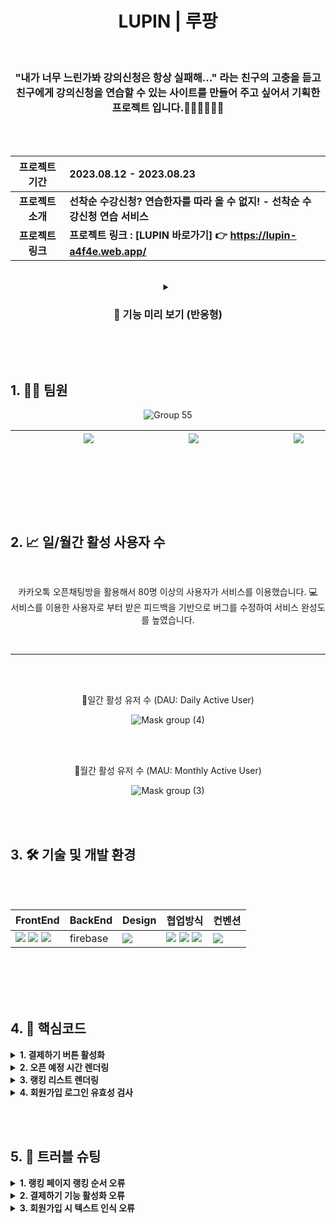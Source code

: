 <div align=center>

<h1> LUPIN  |  루팡 </h1>

<br>

<h3> "내가 너무 느린가봐 강의신청은 항상 실패해..." 라는 친구의 고충을 듣고 <br>친구에게 강의신청을 연습할 수 있는 사이트를 만들어 주고 싶어서 기획한 프로젝트 입니다.👩🏻‍💻👨🏻‍💻</h3>
<br><br>

</div>

<div align=center>

|프로젝트 기간|2023.08.12 - 2023.08.23|
|:--:|:--|
|**프로젝트 소개**|**선착순 수강신청? 연습한자를 따라 올 수 없지! - 선착순 수강신청 연습 서비스**|
|**프로젝트 링크**|**프로젝트 링크 : [LUPIN 바로가기] 👉 https://lupin-a4f4e.web.app/**|

  <br>
  
<details>
<summary> <h3>👀 기능 미리 보기 (반응형) </h3></summary>

|      |PC|Tablet|Mobile|
|:------:|---|---|---|
|로그인|![2-](https://github.com/yonainthefish/MoneyLupin/assets/124084624/c7aaca53-1eaa-4f55-9b71-5ba3dd8b8e94)|![테블릿-로그인](https://github.com/yonainthefish/MoneyLupin/assets/124084624/38c048ec-9cce-46ff-a258-e4bbdd7169d6)|![모바일-로그인](https://github.com/yonainthefish/MoneyLupin/assets/124084624/dd270cc2-abb8-4466-8a73-755a7e8f2578)|
|회원가입|![da3fba8b76fb0a0a](https://github.com/yonainthefish/MoneyLupin/assets/124084624/1528aed4-dcad-4e5a-97ad-42e6d7ded104)|![테블릿-회원가입](https://github.com/yonainthefish/MoneyLupin/assets/124084624/cf4f9714-14eb-4da5-a47a-b7627fb3c7f6)|![모바일-회원가입](https://github.com/yonainthefish/MoneyLupin/assets/124084624/f92e6f2c-89b7-4453-98d7-f8a1d67adef0)|
|오픈예약|![93335b3bc41eabab](https://github.com/yonainthefish/MoneyLupin/assets/124084624/8de0475b-6ddb-4320-ae4f-51b3a248742e)|![테블릿-강의예약](https://github.com/yonainthefish/MoneyLupin/assets/124084624/492b78e6-950a-4a81-bf5d-b6e50a34d30a)|![모바일-강의예약](https://github.com/yonainthefish/MoneyLupin/assets/124084624/0f847380-cc7d-4c88-ac77-ad6fcb232170)|
|결제 <br> -> <br> 랭킹|![Screen_Recording_2023-08-30_at_8 01 19_PM](https://github.com/yonainthefish/MoneyLupin/assets/124084624/fb1dd597-fc0d-4191-b735-1ce0f9746dbd)|![테블릿-강의결제- 랭킹](https://github.com/yonainthefish/MoneyLupin/assets/124084624/079e973c-5956-4b0d-b000-bfbec93362d7)|![모바일-강의결제- 랭킹](https://github.com/yonainthefish/MoneyLupin/assets/124084624/6a7fcc1a-0869-441c-bfb5-2e01737c8f21)|


</details>
</div>

<br><br>

## 1. ✍🏻 팀원 

<div align=center>

![Group 55](https://github.com/yonainthefish/MoneyLupin/assets/124084624/b848fd14-fa55-4f65-90d7-95d9255fb0c0)

  
|&nbsp;&nbsp;&nbsp;&nbsp;&nbsp;&nbsp;&nbsp;&nbsp;&nbsp;&nbsp;&nbsp;&nbsp;&nbsp;&nbsp;&nbsp;&nbsp;&nbsp;&nbsp; <a href="https://github.com/KimHayeon1"><img src="https://img.shields.io/badge/GitHub-181717?style=flat&logo=GitHub&logoColor=white"/></a> &nbsp;&nbsp;&nbsp;&nbsp;&nbsp;&nbsp;&nbsp;&nbsp;&nbsp;&nbsp;&nbsp;&nbsp;&nbsp;&nbsp;&nbsp;&nbsp;&nbsp;&nbsp; | &nbsp;&nbsp;&nbsp;&nbsp;&nbsp;&nbsp;&nbsp;&nbsp;&nbsp;&nbsp;&nbsp;&nbsp;&nbsp;&nbsp;&nbsp;&nbsp;&nbsp;&nbsp; <a href="//github.com/suminson97"><img src="https://img.shields.io/badge/GitHub-181717?style=flat&logo=GitHub&logoColor=white"/></a> &nbsp;&nbsp;&nbsp;&nbsp;&nbsp;&nbsp;&nbsp;&nbsp;&nbsp;&nbsp;&nbsp;&nbsp;&nbsp;&nbsp;&nbsp;&nbsp;&nbsp;&nbsp;| &nbsp;&nbsp;&nbsp;&nbsp;&nbsp;&nbsp;&nbsp;&nbsp;&nbsp;&nbsp;&nbsp;&nbsp;&nbsp;&nbsp;&nbsp;&nbsp;&nbsp;&nbsp; <a href="//github.com/yonainthefish"><img src="https://img.shields.io/badge/GitHub-181717?style=flat&logo=GitHub&logoColor=white"/></a> &nbsp;&nbsp;&nbsp;&nbsp;&nbsp;&nbsp;&nbsp;&nbsp;&nbsp;&nbsp;&nbsp;&nbsp;&nbsp;&nbsp;&nbsp;&nbsp;&nbsp;&nbsp;|
|:---:|:---:|:---:|

</div>

<br><br>
<br><br>

## 2. 📈 일/월간 활성 사용자 수

<br>

<div align=center>
 <p> 카카오톡 오픈채팅방을 활용해서 80명 이상의 사용자가 서비스를 이용했습니다.  💻 <br>
 서비스를 이용한 사용자로 부터 받은 피드백을 기반으로 버그를 수정하여 서비스 완성도를 높였습니다. 
 </p>
 </div>

<br>

***

<br><br>

<div align=center>
📍일간 활성 유저 수 (DAU: Daily Active User)  
  
![Mask group (4)](https://github.com/yonainthefish/MoneyLupin/assets/124084624/67cdc2b8-4316-4e0e-bc40-5edc41e25326)

<br><br>

📍월간 활성 유저 수 (MAU: Monthly Active User)

![Mask group (3)](https://github.com/yonainthefish/MoneyLupin/assets/124084624/77b5f4b8-f230-4e35-b395-bb5af4b595c1)
  
<br><br>

</div>
  
## 3. 🛠️ 기술 및 개발 환경

<br><br>

<div align="center">

| FrontEnd | BackEnd | Design | 협업방식 | 컨벤션 |
| --- | --- | --- | --- | --- |
| <img src="https://img.shields.io/badge/React-61DAFB?style=flat-square&logo=React&logoColor=black"> <img src="https://img.shields.io/badge/styledcomponents-CC6699?style=flat-square&logo=styledcomponents&logoColor=white"> <img src="https://img.shields.io/badge/JavaScript-F7DF1E.svg?style=flat-square&logo=JavaScript&logoColor=black"> |  firebase | <img src="https://img.shields.io/badge/figma-FBCEB1?style=flat-square&logo=figma&logoColor=white"> | <img src="https://img.shields.io/badge/GitHub-181717?style=flat-square&logo=GitHub&logoColor=white"> <img src="https://img.shields.io/badge/Notion-000000.svg?style=flat-square&logo=Notion&logoColor=white"> <img src="https://img.shields.io/badge/Discord-5865F2?style=flat-square&logo=Discord&logoColor=white"> | <img src="https://img.shields.io/badge/Prettier-F7B93E.svg?style=flat-square&logo=Prettier&logoColor=black">|


</div>

<br><br>
<br><br>

## 4. 📝 핵심코드 

<details>
<summary> <b> 1. 결제하기 버튼 활성화 </b> </summary>
<br>
  
- 1. 강의 오픈 후 10분 간 결제 가능하므로, 현재 시간으로부터 10분 전까지의 모든 예약 시간 데이터를 불러온다.
    
    ```jsx
    const q = query(
    collection(appFireStore, 'time'),
    where(
    'time',
    '>=',
    new Date(currTimeCopy.setMinutes(currTimeCopy.getMinutes() - 10))
    )
    );
    const querySnapshot = await getDocs(q);
    ```
<br>
    
- 2. 현재 시간까지의 예약 시간을 openedTiemList에 추가
    
    ```jsx
    querySnapshot.forEach((document) => {
    	****const date = new Date(document.data().time.seconds * 1000);
    	const dateCopy = new Date(date);
    	const iso = new Date(dateCopy.setHours(dateCopy.getHours() + 9))
    	.toISOString()
    	.slice(0, 16);
    	
    	// 오픈 예정 시간 <= 현재 시간
    	if (date <= currTime) {
    	 openedTiemList.push(iso);
    	}
    ```
<br>

- 3. openedTiemList의 마지막 인덱스 값, 즉 가장 최근 오픈 시간의 결제 여부 확인
    
    ```jsx
    if (openedTiemList.length) {
      ablePay = await checkPaid(openedTiemList[openedTiemList.length - 1]);
    }
    ```
    
    ```jsx
    const checkPaid = async (iso) => {
      const docs = await getDocs(collection(appFireStore, 'Ranking_' + iso));
      const uidList = [];
      docs.forEach((doc) => {
        uidList.push(doc.data().uid);
      });
    
      for (const docUid of uidList) {
        if (uid === docUid) {
          return false;
        }
      }
    
      setPayBtn(true);
      return true;
    };
    ```
</details>


<details>
<summary> <b> 2. 오픈 예정 시간 렌더링 </b> </summary>
<br>

- 1. 결제하기 버튼 활성화 1에서 불러온 데이터 중, 현재 시간 이후의 예약 시간을 result 배열에 추가
    
    ```jsx
    const result = [];
    querySnapshot.forEach((document) => {
      // (중략)
    
      // 오픈 예정 시간 <= 현재 시간
      if (date <= currTime) {
        // (중략)
      } else {
        result.push({
          time: iso,
        });
      }
    ```
<br>

- 2. 예약된 시간이 존재하고, 결제하기 기능 비활성 시 렌더링
    
    ```jsx
    if (result.length && !ablePay) {
      renderOpenTime(result[0].time);
    }
    ```
    
    ```jsx
    const renderOpenTime = (time) => {
      const dayList = {
        Sun: '일',
        Mon: '월',
        Tue: '화',
        Wed: '수',
        Thu: '목',
        Fri: '금',
        Sat: '토',
      };
      const day = dayList[new Date(time).toString().slice(0, 3)];
      const str =
        time.slice(5, 7) + '/' + time.slice(8, 10) + `(${day}) ` + time.slice(11);
      setNextPayTime(str);
    };
    ```
    
    ```jsx
    {nextPayTime && (
      <strong className="openTime">{nextPayTime} 오픈 예정</strong>
    )}
    ```
<br>
</details>



<details>
<summary> <b> 3. 랭킹 리스트 렌더링 </b> </summary>
<br>

- 1. 강의 오픈 시간과 user 정보 데이터를 가져온다.
    
    ```jsx
    const RankingPage = () => {
      const { openTime } = useContext(PayContext); 
      const { user } = useAuthContext();  
    
      const uid = user?.uid || null;  
      const displayName = user?.displayName || null;  
    
      const [userList, setUserList] = useState([]);
      const [userRank, setUserRank] = useState(null);  
      const [userTime, setUserTime] = useState(null);  
    ```
    
- 2.user들의 ranking, displayname, time을 시간순으로 리스트업
    
    ```jsx
    const fetchUserList = async () => {
          try {
            const usersCollection = collection(appFireStore, 'Ranking_' + openTime);  
            const usersSnapshot = await getDocs(usersCollection);  
            const fetchedUsers = [];
    
            usersSnapshot.forEach((doc) => {
              const userData = doc.data();  
              fetchedUsers.push({
                rank: fetchedUsers.length + 1, 
                nickname: userData.displayName,
                time: userData.myTime.toDate().toLocaleTimeString(),  
              });
            });
    
            fetchedUsers
              .sort((a, b) => a.time.localeCompare(b.time))
              .map((v, i) => {
                v.rank = i + 1;
              });
    
            setUserList(fetchedUsers);
    ```
    
- 3.로그인한 사용자의 랭킹과 시간을 찾아 시간 순서대로 화면에 painting
    
    ```jsx
    const userIndex = fetchedUsers.findIndex(
              (u) => u.nickname === displayName
            );
            if (userIndex !== -1) {
              setUserRank(fetchedUsers[userIndex].rank);
              setUserTime(fetchedUsers[userIndex].time);
            }
          } catch (error) {
            console.error('사용자 데이터를 가져오는 중 오류 발생:', error);
          }
        };
    
        fetchUserList();  
      }, [openTime, displayName]);
    ```
    
    ```html
    
     <div>
        <h2>{displayName} 님의 순위는?</h2>
        <strong>{userRank !== null && `${userRank}위`}</strong>  
        <p>{userTime !== null && userTime}</p>  
      </div>
    
      <h2>전체 순위</h2>
      <ul className="rankList">
        {userList.map((user) => (
          <li key={user.rank}>
            <div>{user.rank}</div>  
            <p>{user.nickname}</p>  
            <p>{user.time}</p> 
          </li>
        ))}
      </ul>
    ```
</details>


<details>
<summary> <b> 4. 회원가입 로그인 유효성 검사 </b> </summary>
<br>


- 1. type 에 맞는 input값들을 onChange를 사용해 가져옵니다.
    
    ```jsx
     
    
    <input type="email" required onChange={handleData} value={email} />
    <input type="password" required onChange={handleData} value={password} />
    <input type="text" required onChange={handleData} value={displayName} />
    
    const handleData = (event) => {
        if (event.target.type === 'email') {
          setEmail(event.target.value);
    
        } else if (event.target.type === 'password') {
          setPassword(event.target.value);
    
        } else if (event.target.type === 'text') {
          setDisplayName(event.target.value);
    
        }
      };
    ```
    <br>
    
- 2. 형식에 맞는 유효성 검사를 넣어줍니다.
    
    ```jsx
    const emailPattern = /^[a-zA-Z0-9+_.-]+@[a-z0-9.-]+\.[a-z0-9.-]+$/;
    
    const handleData = (event) => {
        if (event.target.type === 'email') {
          setEmail(event.target.value);
    
          if (emailPattern.test(event.target.value)) {
            setIsEmailError(false);
            setEmailErrorMessage('');
          } else {
            setIsEmailError(true);
            setEmailErrorMessage('*이메일 형식이 맞지 않습니다.');
          }
          console.log(emailErrorMessage);
        } else if (event.target.type === 'password') {
          setPassword(event.target.value);
          if (event.target.value.length < 5) {
            setIsPasswordError(true);
            setPasswordErrorMessage('*비밀번호는 6자 이상이어야 합니다.');
          } else {
            setIsPasswordError(false);
            setPasswordErrorMessage('');
          }
          console.log(passwordErrorMessage);
        } else if (event.target.type === 'text') {
          setDisplayName(event.target.value);
          if (
            event.target.value.trim().length < 2 ||
            event.target.value.trim().length > 8
          ) {
            setIsDisplayNameError(true);
            setDisplayNameErrorMessage('*별명은 2자 이상 8자 이하이어야 합니다.');
          } else {
            setIsDisplayNameError(false);
            setDisplayNameErrorMessage('');
          }
          console.log(displayNameErrorMessage);
        }
      };
    ```
    <br>
    
- 3. 파이어베이스에서 제공하는 에러기능을 활용해 이메일 중복여부검사를 진행해줍니다.
    
    ```jsx
    const signup = (email, password, displayName) => {
        setError(null);
        setPending(true);
    
        // 회원가입이 처리되는 함수
        createUserWithEmailAndPassword(appAuth, email, password)
          .then((userCredential) => {
            // Signed in
            const user = userCredential.user;
            console.log(user);
            if (!user) {
              throw new Error('회원 가입에 실패했습니다!');
            }
    
            // 회원의 별명정보를 업데이트합니다.
            updateProfile(appAuth.currentUser, { displayName })
              .then(() => {
                setError(null);
                setPending(false);
                dispatch({ type: 'login', payload: user });
              })
              .catch((err) => {
                setError(err.message);
                setPending(false);
                console.log(err.message);
              });
          }) //중복된 이메일 존재시 에러메세지를 alert 합니다.
          .catch((err) => {
            setError(err.message);
            setPending(false);
            console.log(error);
            if (err.message.includes('email-already-in-use')) {
              alert('중복된 이메일이 존재합니다.');
            }
          });
      };
      return { error, isPending, signup };
    };
    
    // 로그인시 가입 여부, 아이디 비밀번호 일치여부 확인코드
    
    .catch((err) => {
            setError(err.message);
            setPending(false);
            console.log(err.message);
            if (err.message.includes('auth/user-not-found')) {
              alert('아이디가 존재하지 않습니다.');
            }
            if (err.message.includes('auth/wrong-password')) {
              alert('비밀번호가 일치하지 않습니다.');
            }
          });
    ```

</details>

<br><br>
  
## 5. 🐛 트러블 슈팅 

<details>
<summary> <b> 1. 랭킹 페이지 랭킹 순서 오류 </b> </summary>
<br>
  
|현 &nbsp;&nbsp;&nbsp;&nbsp;&nbsp; 상|랭킹 페이지에서 수강 신청을 완료한 시간 순서대로 리스트업 되지 않음|
|:---:|:---|
|**원 &nbsp;&nbsp;&nbsp;&nbsp;&nbsp; 인**|**파이어 스토어에 데이터가 순서대로 쌓이지 않고, 문서 이름의 해시 값에 따라 정렬됨**|
|**해결방법**|**데이터를 받아온 후, myTime을 비교하여 빠른 순으로 정렬**|
|**개선방안**|**데이터를 쌓을 때 문서 이름을 추가하여, 시간 순으로 정렬 될 수 있도록 개선**|
<br>
</details>


<details>
<summary> <b> 2. 결제하기 기능 활성화 오류 </b> </summary>
<br>

|현 &nbsp;&nbsp;&nbsp;&nbsp;&nbsp; 상|가장 최근 오픈된 시간에 결제했으나, 결제하기 기능이 활성화되는 경우 존재|
|:---:|:---|
|**원 &nbsp;&nbsp;&nbsp;&nbsp;&nbsp; 인**|**현재 시간으로부터 10분 전까지의 예약 시간 중, 사용자가 결제한 내역이 없는 시간이 존재할 경우, 활성화되는 로직**|
|**해결방법**|**가장 최근 오픈된 시간에 결제하지 않았다면, 활성화되도록 수정**|
|**개선방안**|**현재 결제하기는 오픈 후 10분 동안 활성화됨. 시간 예약이 1분 간격으로 가능하므로, 결제하기 또한 1분으로 변경 고려**|
<br>
</details>

<details>
<summary> <b> 3. 회원가입 시 텍스트 인식 오류 </b> </summary>
<br>

|현&nbsp;&nbsp;&nbsp;&nbsp;&nbsp;상|텍스트 자동완성, 붙여넣기, 드래그 후 삭제 시 유효성 검사가 진행되지 않음|
|:---:|:---|
|**원&nbsp;&nbsp;&nbsp;&nbsp;&nbsp;인**|**onChange 이벤트 발생 시, e.target.value 값을 상태 업데이트 함수에 넣어둔 후 그 상태 값으로 검사를 실행한 문제, 상태 업데이트 함수들은 비동기적으로 동작하기 때문에 값이 바로 적용되지 않는다.**|
|**해결방법**|**상태 값에 저장하지 않고 e.target.value 값을 직접 사용해 유효성 검사를 진행하였다**|
|**개선방안**|**코드 이해가 어려울 수 있으므로 e.target.value를 변수에 저장한 후 사용하면 가독성을 높일 수 있겠다.**|

<br><br>
<br><br>
<br><br>

